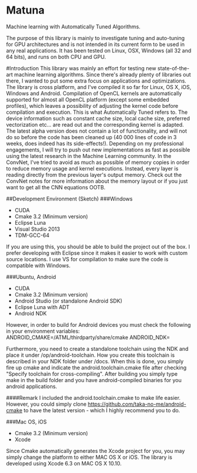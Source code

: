 # Matuna
Machine learning with Automatically Tuned Algorithms.

The purpose of this library is mainly to investigate tuning and auto-tuning for GPU architectures and is not intended in its current form to be used in any real applications. It has been tested on Linux, OSX, Windows (all 32 and 64 bits), and runs on both CPU and GPU.

#Introduction
This library was mainly an effort for testing new state-of-the-art machine learning algorithms. Since there's already plenty of libraries out there, I wanted to put some extra focus on applications and optimizations.
The library is cross platform, and I've compiled it so far for Linux, OS X, iOS, Windows and Android.
Compilation of OpenCL kernels are automatically supported for almost all OpenCL platform (except some embedded profiles), which leaves a possibility of adjusting the kernel code before compilation and execution.
This is what Automatically Tuned refers to. The device information such as constant cache size, local cache size, preferred vectorization etc... are read out and the corresponding kernel is adapted.
The latest alpha version does not contain a lot of functionality, and will not do so before the code has been cleaned up (40 000 lines of code in 3 weeks, does indeed has its side-effects!).
Depending on my professional engagements, I will try to push out new implementations as fast as possible using the latest research in the Machine Learning community. 
In the ConvNet, I've tried to avoid as much as possible of memory copies in order to reduce memory usage and kernel executions. Instead, every layer is reading directly from the previous layer's output memory. 
Check out the ConvNet notes for more information about the memory layout or if you just want to get all the CNN equations OOTB.

##Development Environment (Sketch)
###Windows
- CUDA
- Cmake 3.2 (Minimum version)
- Eclipse Luna
- Visual Studio 2013
- TDM-GCC-64

If you are using this, you should be able to build the project out of the box. I prefer developing with Eclipse since it makes it easier to work with custom source locations. I use VS for compilation to make sure the code is compatible with Windows.

###Ubuntu, Android
- CUDA
- Cmake 3.2 (Minimum version)
- Android Studio (or standalone Android SDK)
- Eclipse Luna with ADT
- Android NDK

However, in order to build for Android devices you must check the following in your environment variables:
ANDROID_CMAKE=<path>/ATML/thirdparty/share/cmake
ANDROID_NDK=<path-to-your-NDK-folder>

Furthermore, you need to create a standalone toolchain using the NDK and place it under /op/android-toolchain. How you create this toolchain is described in your NDK folder under /docs. When this is done, you simply fire up cmake and indicate the android.toolchain.cmake file after checking "Specify toolchain for cross-compiling". After building you simply type make in the build folder and you have android-compiled binaries for you android applications.

####Remark
I included the android.toolchain.cmake to make life easier. However, you could simply clone https://github.com/taka-no-me/android-cmake to have the latest version - which I highly recommend you to do.

###Mac OS, iOS
- Cmake 3.2 (Minimum version)
- Xcode

Since Cmake automatically generates the Xcode project for you, you may simply change the platform to either MAC OS X or iOS. The library is developed using Xcode 6.3 on MAC OS X 10.10. 
